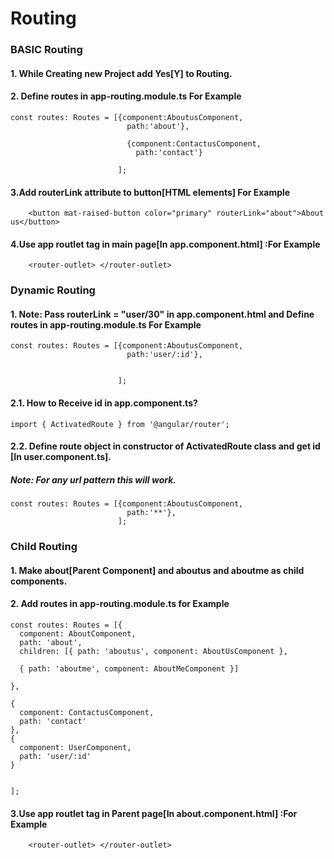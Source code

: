 
# Routing
### BASIC Routing




#### 1. While Creating new Project add Yes[Y] to Routing.


#### 2. Define routes in app-routing.module.ts For Example
```
const routes: Routes = [{component:AboutusComponent,
                          path:'about'},
                        
                          {component:ContactusComponent,
                            path:'contact'}
                        
                        ];
```

#### 3.Add routerLink attribute to button[HTML elements] For Example
```    
    <button mat-raised-button color="primary" routerLink="about">About us</button>

```
#### 4.Use app routlet tag in main page[In app.component.html] :For Example
```
    <router-outlet> </router-outlet>

```

### Dynamic Routing

#### 1. Note: Pass routerLink = "user/30" in app.component.html and Define routes in app-routing.module.ts For Example
```
const routes: Routes = [{component:AboutusComponent,
                          path:'user/:id'},
                        
                        
                        ];
```

#### 2.1. How to Receive id in app.component.ts?
```
import { ActivatedRoute } from '@angular/router';

```

#### 2.2. Define route object in constructor of ActivatedRoute class and get id [In user.component.ts].


##### Note: For any url pattern this will work.
```
const routes: Routes = [{component:AboutusComponent,
                          path:'**'}, 
                        ];
```


### Child Routing

#### 1. Make about[Parent Component] and aboutus and aboutme as child components.

#### 2. Add routes in app-routing.module.ts for Example
```
const routes: Routes = [{
  component: AboutComponent,
  path: 'about',
  children: [{ path: 'aboutus', component: AboutUsComponent },

  { path: 'aboutme', component: AboutMeComponent }]

},

{
  component: ContactusComponent,
  path: 'contact'
},
{
  component: UserComponent,
  path: 'user/:id'
}


];

```
#### 3.Use app routlet tag in Parent page[In about.component.html] :For Example
```
    <router-outlet> </router-outlet>

```